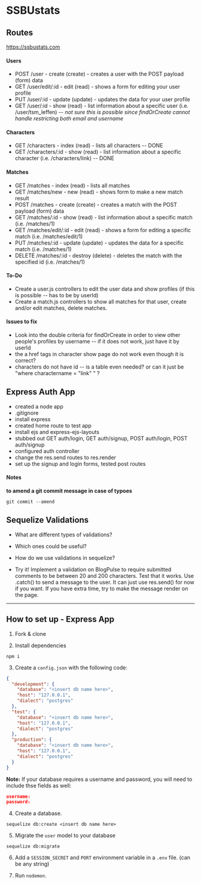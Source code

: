 # SSBUstats

## Routes

https://ssbustats.com

#### Users

* POST /user - create (create) - creates a user with the POST payload (form) data
* GET /user/edit/:id - edit (read) - shows a form for editing your user profile
* PUT /user/:id - update (update) - updates the data for your user profile
* GET /user/:id - show (read) - list information about a specific user (i.e. /user/tsm_leffen) -- *not sure this is possible since findOrCreate cannot handle restricting both email and username*

#### Characters

* GET /characters - index (read) - lists all characters -- DONE
* GET /characters/:id - show (read) - list information about a specific character (i.e. /characters/link) -- DONE

#### Matches

* GET /matches - index (read) - lists all matches
* GET /matches/new - new (read) - shows form to make a new match result
* POST /matches - create (create) - creates a match with the POST payload (form) data
* GET /matches/:id - show (read) - list information about a specific match (i.e. /matches/1)
* GET /matches/edit/:id - edit (read) - shows a form for editing a specific match (i.e. /matches/edit/1)
* PUT /matches/:id - update (update) - updates the data for a specific match (i.e. /matches/1)
* DELETE /matches/:id - destroy (delete) - deletes the match with the specified id (i.e. /matches/1)

#### To-Do

* Create a user.js controllers to edit the user data and show profiles (if this is possible -- has to be by userId)
* Create a match.js controllers to show all matches for that user, create and/or edit matches, delete matches.

#### Issues to fix

* Look into the double criteria for findOrCreate in order to view other people's profiles by username -- if it does not work, just have it by userId
* the a href tags in character show page do not work even though it is correct?
* characters do not have id -- is a table even needed? or can it just be "where charactername = "link" " ?


## Express Auth App

* created a node app
* .gitignore
* install express
* created home route to test app
* install ejs and express-ejs-layouts
* stubbed out GET auth/login, GET auth/signup, POST auth/login, POST auth/signup
* configured auth controller
* change the res.send routes to res.render
* set up the signup and login forms, tested post routes


#### Notes

**to amend a git commit message in case of typoes**
```
git commit --amend
```

## Sequelize Validations
* What are different types of validations?

* Which ones could be useful?
* How do we use validations in sequelize?
* Try it! Implement a validation on BlogPulse to require submitted comments to be between 20 and 200 characters. Test that it works. Use .catch() to send a message to the user. It can just use res.send() for now if you want. If you have extra time, try to make the message render on the page.

---

## How to set up - Express App

1. Fork & clone

2. Install dependencies
```
npm i
```

3. Create a `config.json` with the following code:
```json
{
  "development": {
    "database": "<insert db name here>",
    "host": "127.0.0.1",
    "dialect": "postgres"
  },
  "test": {
    "database": "<insert db name here>",
    "host": "127.0.0.1",
    "dialect": "postgres"
  },
  "production": {
    "database": "<insert db name here>",
    "host": "127.0.0.1",
    "dialect": "postgres"
  }
}
```

**Note:** If your database requires a username and password, you will need to include thse fields as well:
```json
username:
password:
```


4. Create a database.
```
sequelize db:create <insert db name here>
```

5. Migrate the `user` model to your database
```
sequelize db:migrate
```

6. Add a `SESSION_SECRET` and `PORT` environment variable in a `.env` file. (can be any string)

7. Run `nodemon`.